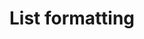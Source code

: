 ---
title: "List formatting"
description: "Get more out of SharePoint Lists by customizing how they look and function."
image: "images/samples-background-list-formatting.webp"
externalLink: "https://pnp.github.io/List-Formatting/"
---